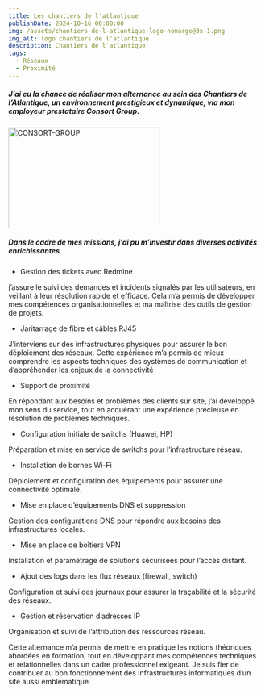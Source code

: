 ```yaml
---
title: Les chantiers de l'atlantique
publishDate: 2024-10-16 00:00:00
img: /assets/chantiers-de-l-atlantique-logo-nomarge@3x-1.png
img_alt: logo chantiers de l'atlantique
description: Chantiers de l'atlantique
tags:
  - Réseaux 
  - Proximité
---
```


<h5>J’ai eu la chance de réaliser mon alternance au sein des Chantiers de l’Atlantique, un environnement prestigieux et dynamique, via mon employeur prestataire Consort Group.</h5>

<img src="/assets/consort.jpg" alt="CONSORT-GROUP" width="300" height="200">

<h5>Dans le cadre de mes missions, j’ai pu m’investir dans diverses activités enrichissantes </h5>

- Gestion des tickets avec Redmine

 j’assure le suivi des demandes et incidents signalés par les utilisateurs, en veillant à leur résolution rapide et efficace. Cela m’a permis de développer mes compétences organisationnelles et ma maîtrise des outils de gestion de projets.

 - Jaritarrage de fibre et câbles RJ45 

 J’interviens sur des infrastructures physiques pour assurer le bon déploiement des réseaux. Cette expérience m’a permis de mieux comprendre les aspects techniques des systèmes de communication et d’appréhender les enjeux de la connectivité

- Support de proximité 

En répondant aux besoins et problèmes des clients sur site, j’ai développé mon sens du service, tout en acquérant une expérience précieuse en résolution de problèmes techniques.

- Configuration initiale de switchs (Huawei, HP) 

Préparation et mise en service de switchs pour l’infrastructure réseau.

- Installation de bornes Wi-Fi 

Déploiement et configuration des équipements pour assurer une connectivité optimale.

- Mise en place d’équipements DNS et suppression 

Gestion des configurations DNS pour répondre aux besoins des infrastructures locales.

- Mise en place de boîtiers VPN

Installation et paramétrage de solutions sécurisées pour l’accès distant.

- Ajout des logs dans les flux réseaux (firewall, switch)

Configuration et suivi des journaux pour assurer la traçabilité et la sécurité des réseaux.

- Gestion et réservation d’adresses IP

Organisation et suivi de l’attribution des ressources réseau.

Cette alternance m’a permis de mettre en pratique les notions théoriques abordées en formation, tout en développant mes compétences techniques et relationnelles dans un cadre professionnel exigeant. Je suis fier de contribuer au bon fonctionnement des infrastructures informatiques d’un site aussi emblématique.